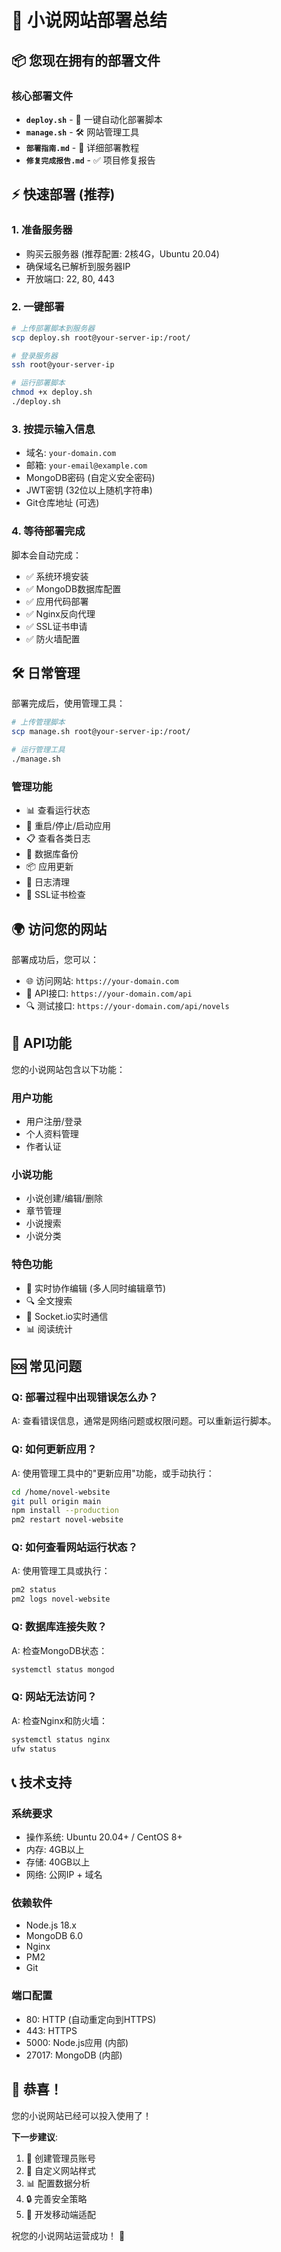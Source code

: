 # 🚀 小说网站部署总结

## 📦 您现在拥有的部署文件

### 核心部署文件
- **`deploy.sh`** - 🎯 一键自动化部署脚本
- **`manage.sh`** - 🛠️ 网站管理工具
- **`部署指南.md`** - 📖 详细部署教程
- **`修复完成报告.md`** - ✅ 项目修复报告

## ⚡ 快速部署 (推荐)

### 1. 准备服务器
- 购买云服务器 (推荐配置: 2核4G，Ubuntu 20.04)
- 确保域名已解析到服务器IP
- 开放端口: 22, 80, 443

### 2. 一键部署
```bash
# 上传部署脚本到服务器
scp deploy.sh root@your-server-ip:/root/

# 登录服务器
ssh root@your-server-ip

# 运行部署脚本
chmod +x deploy.sh
./deploy.sh
```

### 3. 按提示输入信息
- 域名: `your-domain.com`
- 邮箱: `your-email@example.com`
- MongoDB密码 (自定义安全密码)
- JWT密钥 (32位以上随机字符串)
- Git仓库地址 (可选)

### 4. 等待部署完成
脚本会自动完成：
- ✅ 系统环境安装
- ✅ MongoDB数据库配置
- ✅ 应用代码部署
- ✅ Nginx反向代理
- ✅ SSL证书申请
- ✅ 防火墙配置

## 🛠️ 日常管理

部署完成后，使用管理工具：
```bash
# 上传管理脚本
scp manage.sh root@your-server-ip:/root/

# 运行管理工具
./manage.sh
```

### 管理功能
- 📊 查看运行状态
- 🔄 重启/停止/启动应用
- 📋 查看各类日志
- 💾 数据库备份
- 📦 应用更新
- 🧹 日志清理
- 🔐 SSL证书检查

## 🌍 访问您的网站

部署成功后，您可以：
- 🌐 访问网站: `https://your-domain.com`
- 📡 API接口: `https://your-domain.com/api`
- 🔍 测试接口: `https://your-domain.com/api/novels`

## 📱 API功能

您的小说网站包含以下功能：

### 用户功能
- 用户注册/登录
- 个人资料管理
- 作者认证

### 小说功能
- 小说创建/编辑/删除
- 章节管理
- 小说搜索
- 小说分类

### 特色功能
- 📝 实时协作编辑 (多人同时编辑章节)
- 🔍 全文搜索
- 💬 Socket.io实时通信
- 📊 阅读统计

## 🆘 常见问题

### Q: 部署过程中出现错误怎么办？
A: 查看错误信息，通常是网络问题或权限问题。可以重新运行脚本。

### Q: 如何更新应用？
A: 使用管理工具中的"更新应用"功能，或手动执行：
```bash
cd /home/novel-website
git pull origin main
npm install --production
pm2 restart novel-website
```

### Q: 如何查看网站运行状态？
A: 使用管理工具或执行：
```bash
pm2 status
pm2 logs novel-website
```

### Q: 数据库连接失败？
A: 检查MongoDB状态：
```bash
systemctl status mongod
```

### Q: 网站无法访问？
A: 检查Nginx和防火墙：
```bash
systemctl status nginx
ufw status
```

## 📞 技术支持

### 系统要求
- 操作系统: Ubuntu 20.04+ / CentOS 8+
- 内存: 4GB以上
- 存储: 40GB以上
- 网络: 公网IP + 域名

### 依赖软件
- Node.js 18.x
- MongoDB 6.0
- Nginx
- PM2
- Git

### 端口配置
- 80: HTTP (自动重定向到HTTPS)
- 443: HTTPS
- 5000: Node.js应用 (内部)
- 27017: MongoDB (内部)

## 🎉 恭喜！

您的小说网站已经可以投入使用了！

**下一步建议**:
1. 📝 创建管理员账号
2. 🎨 自定义网站样式
3. 📊 配置数据分析
4. 🔒 完善安全策略
5. 📱 开发移动端适配

祝您的小说网站运营成功！ 🎊